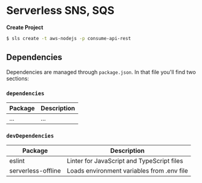 # Serverless SNS, SQS


**Create Project**

```sh
$ sls create -t aws-nodejs -p consume-api-rest
```

## Dependencies
Dependencies are managed through `package.json`. In that file you'll find two sections:

### `dependencies`

| Package                         | Description                                                           |
| ------------------------------- | --------------------------------------------------------------------- |
| ...                             | ...                                                                   |

### `devDependencies`

| Package                         | Description                                                            |
| ------------------------------- | ---------------------------------------------------------------------- |
| eslint                          | Linter for JavaScript and TypeScript files                             |
| serverless-offline              | Loads environment variables from .env file                             |
